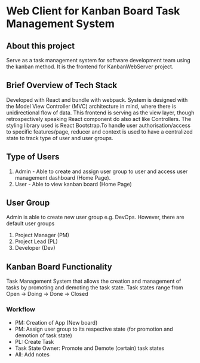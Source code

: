 # Web Client for Kanban Board Task Management System

## About this project
Serve as a task management system for software development team using the kanban method. It is the frontend for KanbanWebServer project.

## Brief Overview of Tech Stack
Developed with React and bundle with webpack. System is designed with the Model View Controller (MVC) architecture in mind, where there is unidirectional flow of data. This frontend is serving as the view layer, though retrospectively speaking React component do also act like Controllers.
The styling library used is React Bootstrap.To handle user authorisation/access to specific features/page, reducer and context is used to have a centralized state to track type of user and user groups.

## Type of Users
1. Admin - Able to create and assign user group to user and access user management dashboard (Home Page). 
2. User - Able to view kanban board (Home Page)

## User Group
Admin is able to create new user group e.g. DevOps. However, there are default user groups
1. Project Manager (PM)
2. Project Lead (PL)
3. Developer (Dev)

## Kanban Board Functionality
Task Management System that allows the creation and management of tasks by promoting and demoting the task state.
Task states range from Open -> Doing -> Done -> Closed

### Workflow
- PM: Creation of App (New board)
- PM: Assign user group to its respective state (for promotion and demotion of task state)
- PL: Create Task
- Task State Owner: Promote and Demote (certain) task states
- All: Add notes
